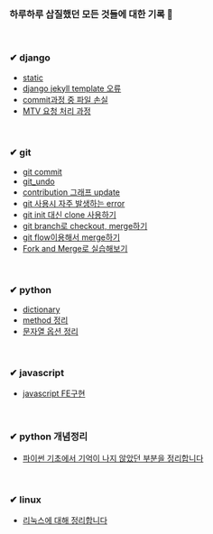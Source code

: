 ### 하루하루 삽질했던 모든 것들에 대한 기록 🙌 
<br>

### ✔ django
- [static](https://github.com/heejung-gjt/TIL/blob/master/static.md)     
- [django jekyll template 오류](https://github.com/heejung-gjt/TIL/blob/master/django/jekyll%20template%20%EC%BD%94%EB%93%9C%EC%98%A4%EB%A5%98.md)      
- [commit과정 중 파일 손실](https://github.com/heejung-gjt/TIL/blob/master/django/django%20commit%20%EA%B3%BC%EC%A0%95%20%EC%A4%91%20%ED%8C%8C%EC%9D%BC%20%EC%86%90%EC%8B%A4.md)    
- [MTV 요청 처리 과정](https://github.com/heejung-gjt/TIL/blob/master/django/MTV%20%EC%9A%94%EC%B2%AD%20%EC%B2%98%EB%A6%AC%20%EA%B3%BC%EC%A0%95.md)    
<br>

### ✔ git
- [git commit](https://github.com/heejung-gjt/TIL/blob/master/git/git_commit.md)   
- [git_undo](https://github.com/heejung-gjt/TIL/blob/master/git/git_undo.md)   
- [contribution 그래프 update](https://github.com/heejung-gjt/TIL/blob/master/git/local_commit.md)   
- [git 사용시 자주 발생하는 error](https://github.com/heejung-gjt/TIL/blob/master/git/%EC%98%A4%EB%A5%98%EC%A0%95%EB%A6%AC.md)
- [git init 대신 clone 사용하기](https://github.com/heejung-gjt/TIL/blob/master/git/git_create.md)
- [git branch로 checkout, merge하기](https://github.com/heejung-gjt/TIL/blob/master/git/git_branch.md)
- [git flow이용해서 merge하기](https://github.com/heejung-gjt/TIL/blob/master/git/git_flow.md)
- [Fork and Merge로 실습해보기](https://github.com/heejung-gjt/TIL/blob/master/git/git_collaborate.md)
<br>

### ✔ python
- [dictionary](https://github.com/heejung-gjt/TIL/blob/master/python/dic.md)    
- [method 정리](https://github.com/heejung-gjt/TIL/blob/master/python/%ED%95%A8%EC%88%98%EC%A0%95%EB%A6%AC.md)    
- [문자열 옵션 정리](https://github.com/heejung-gjt/TIL/blob/master/python/%EB%AC%B8%EC%9E%90%EC%97%B4%20%EC%98%B5%EC%85%98.md)


<br>

### ✔ javascript
- [javascript FE구현](https://github.com/heejung-gjt/TIL/blob/master/javascript/%5B%231%5Djavascript%20FE%20%EA%B5%AC%ED%98%84.md)   

<br>

### ✔ python 개념정리    
- [파이썬 기초에서 기억이 나지 않았던 부분을 정리합니다](https://github.com/heejung-gjt/TIL/tree/master/python%EA%B0%9C%EB%85%90%EC%A0%95%EB%A6%AC)    

<br>

### ✔ linux   
- [리눅스에 대해 정리합니다](https://github.com/heejung-gjt/TIL/tree/master/linux)    